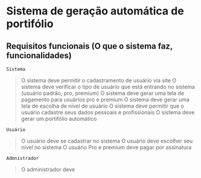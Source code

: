 # Sistema de geração automática de portifólio

## Requisitos funcionais (O que o sistema faz, funcionalidades)

`Sistema` 

> O sistema deve permitir o cadastramento de usuário via site
> O sistema deve verificar o tipo de usuário que está entrando no sistema (usuário padrão, pro, premium)
> O sistema deve gerar uma tela de pagamento para usuários pro e premium
> O sistema deve gerar uma tela de escolha de nível de usuário
> O sistema deve permitir que o usuário cadastre seus dados pessoais e profissionais
> O sistema deve gerar um portifólio automático

`Usuário`

> O usuário deve se cadastrar no sistema
> O usuário deve escolher seu nível no sistema
> O usuário Pro e premium deve pagar por assinatura

`Admnistrador`

> O administrador deve

